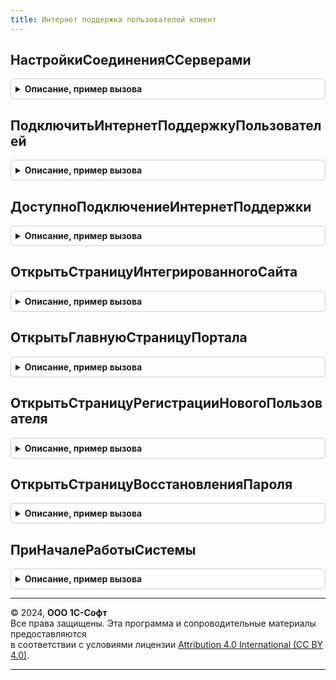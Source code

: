 ```yaml
---
title: Интернет поддержка пользователей клиент
---
```



## НастройкиСоединенияССерверами
<details style="margin: 1em 0; padding: 0.5em; border: 1px solid #ccc; border-radius: 6px;">

<summary style="font-weight: bold; cursor: pointer;">Описание, пример вызова</summary>

```bsl

// Возвращает настройки соединения с серверами Интернет-поддержки.
//
// Возвращаемое значение:
//  Структура - настройки соединения. Поля структуры:
//      * УстанавливатьПодключениеНаСервере - Булево - Истина, если подключение
//        устанавливается на сервере 1С:Предприятие;
//      * ТаймаутПодключения - Число - таймаут подключения к серверам в секундах;
//      * ДоменРасположенияСерверовИПП - Число - если 0, устанавливать подключение
//        к серверам ИПП в доменной зоне 1c.ru, если 1 - в доменной зоне 1c.eu.
//
Функция НастройкиСоединенияССерверами() Экспорт
```

Пример вызова
```bsl
Результат = ИнтернетПоддержкаПользователейКлиент.НастройкиСоединенияССерверами() 
```
</details>

## ПодключитьИнтернетПоддержкуПользователей
<details style="margin: 1em 0; padding: 0.5em; border: 1px solid #ccc; border-radius: 6px;">

<summary style="font-weight: bold; cursor: pointer;">Описание, пример вызова</summary>

```bsl

// Выполняет подключение к сервису Интернет-поддержки: ввод данных
// аутентификации (логина и пароля) для подключения к сервисам
// Интернет-поддержки.
// При успешном завершении возвращается введенный логин через
// объект ОписаниеОповещения.
//
// Параметры:
//  ОповещениеОЗавершении - ОписаниеОповещения - обработчик оповещения о
//          завершении. В обработчик оповещения возвращается значение:
//          Неопределено - при нажатии пользователем кнопки Отмена;
//          Структура, при успешном вводе логина и пароля.
//          Поля структуры:
//            * Логин - Строка - введенный логин;
//  ВладелецФормы - ФормаКлиентскогоПриложения - владелец формы подключения
//          Интернет-поддержки. Т.к. форма подключения Интернет-поддержки открывается
//          в режиме "Блокировать окно владельца", рекомендуется заполнять
//          значение этого параметра;
//
Процедура ПодключитьИнтернетПоддержкуПользователей( Экспорт
```

Пример вызова
```bsl
ИнтернетПоддержкаПользователейКлиент.ПодключитьИнтернетПоддержкуПользователей();
```
</details>

## ДоступноПодключениеИнтернетПоддержки
<details style="margin: 1em 0; padding: 0.5em; border: 1px solid #ccc; border-radius: 6px;">

<summary style="font-weight: bold; cursor: pointer;">Описание, пример вызова</summary>

```bsl

// Определяет, доступно ли текущему пользователю выполнение интерактивного
// подключения Интернет-поддержки в соответствии с текущим режимом работы
// и правами пользователя.
//
// Возвращаемое значение:
//  Булево - Истина - интерактивное подключение доступно,
//           Ложь - в противном случае.
//
Функция ДоступноПодключениеИнтернетПоддержки() Экспорт
```

Пример вызова
```bsl
Результат = ИнтернетПоддержкаПользователейКлиент.ДоступноПодключениеИнтернетПоддержки() 
```
</details>

## ОткрытьСтраницуИнтегрированногоСайта
<details style="margin: 1em 0; padding: 0.5em; border: 1px solid #ccc; border-radius: 6px;">

<summary style="font-weight: bold; cursor: pointer;">Описание, пример вызова</summary>

```bsl

// Открывает страницу сайта, система аутентификации которого интегрирована с
// Порталом 1С:ИТС.
// В зависимости от текущего режима работы информационной базы и наличия у
// текущего пользователя информационной базы соответствующих прав
// страница сайта может быть открыта с учетными данными пользователя Портала 1С:ИТС,
// для которого подключена Интернет-поддержка.
//
// Параметры:
//  URLСтраницыСайта - Строка - URL страницы сайта;
//  ЗаголовокОкна - Строка - заголовок окна для методов:
//      - ИнтернетПоддержкаПользователейКлиентПереопределяемый.ОткрытьИнтернетСтраницу()
//      - ИнтеграцияПодсистемБИПКлиент.ОткрытьИнтернетСтраницу(),
//        если используется.
//
Процедура ОткрытьСтраницуИнтегрированногоСайта(URLСтраницыСайта, ЗаголовокОкна = "") Экспорт
```

Пример вызова
```bsl
ИнтернетПоддержкаПользователейКлиент.ОткрытьСтраницуИнтегрированногоСайта(URLСтраницыСайта, ЗаголовокОкна);
```
</details>

## ОткрытьГлавнуюСтраницуПортала
<details style="margin: 1em 0; padding: 0.5em; border: 1px solid #ccc; border-radius: 6px;">

<summary style="font-weight: bold; cursor: pointer;">Описание, пример вызова</summary>

```bsl

// Открывает главную страницу Портала.
//
Процедура ОткрытьГлавнуюСтраницуПортала() Экспорт
```

Пример вызова
```bsl
ИнтернетПоддержкаПользователейКлиент.ОткрытьГлавнуюСтраницуПортала() 
```
</details>

## ОткрытьСтраницуРегистрацииНовогоПользователя
<details style="margin: 1em 0; padding: 0.5em; border: 1px solid #ccc; border-radius: 6px;">

<summary style="font-weight: bold; cursor: pointer;">Описание, пример вызова</summary>

```bsl

// Открывает страницу Портала для регистрации нового пользователя.
//
Процедура ОткрытьСтраницуРегистрацииНовогоПользователя() Экспорт
```

Пример вызова
```bsl
ИнтернетПоддержкаПользователейКлиент.ОткрытьСтраницуРегистрацииНовогоПользователя() 
```
</details>

## ОткрытьСтраницуВосстановленияПароля
<details style="margin: 1em 0; padding: 0.5em; border: 1px solid #ccc; border-radius: 6px;">

<summary style="font-weight: bold; cursor: pointer;">Описание, пример вызова</summary>

```bsl

// Открывает страницу Портала для восстановления пароля.
//
Процедура ОткрытьСтраницуВосстановленияПароля() Экспорт
```

Пример вызова
```bsl
ИнтернетПоддержкаПользователейКлиент.ОткрытьСтраницуВосстановленияПароля() 
```
</details>

## ПриНачалеРаботыСистемы
<details style="margin: 1em 0; padding: 0.5em; border: 1px solid #ccc; border-radius: 6px;">

<summary style="font-weight: bold; cursor: pointer;">Описание, пример вызова</summary>

```bsl

// См. процедуру ОбщегоНазначенияКлиентПереопределяемый.ПриНачалеРаботыСистемы.
//
Процедура ПриНачалеРаботыСистемы(Параметры) Экспорт
```

Пример вызова
```bsl
ИнтернетПоддержкаПользователейКлиент.ПриНачалеРаботыСистемы(Параметры) 
```
</details>

---

© 2024, **ООО 1С-Софт**  
Все права защищены. Эта программа и сопроводительные материалы предоставляются  
в соответствии с условиями лицензии [Attribution 4.0 International (CC BY 4.0)](https://creativecommons.org/licenses/by/4.0/legalcode).

---
